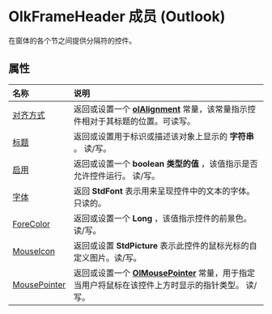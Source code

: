 
# OlkFrameHeader 成员 (Outlook)


在窗体的各个节之间提供分隔符的控件。


## 属性



|**名称**|**说明**|
|:-----|:-----|
|[对齐方式](c0755479-d3a6-9714-6e9e-672d0a1387e4.md)|返回或设置一个  **[olAlignment](3a3eae47-c92a-8d67-327e-33d902f23abd.md)** 常量，该常量指示控件相对于其标题的位置。可读写。|
|[标题](8a401eba-5a69-1590-0b83-4356cc0e7a03.md)|返回或设置用于标识或描述该对象上显示的 **字符串** 。 读/写。|
|[启用](c1b7db12-c949-cbb0-b185-f8969de4e59f.md)|返回或设置一个 **boolean 类型的值** ，该值指示是否允许控件运行。 读/写。|
|[字体](1d11e2b4-6c8c-c79c-dd52-7ed5024cb0bd.md)|返回 **StdFont** 表示用来呈现控件中的文本的字体。 只读的。|
|[ForeColor](2f397b5f-292c-b2a8-4eb2-6df01e30317f.md)|返回或设置一个 **Long** ，该值指示控件的前景色。读/写。|
|[MouseIcon](c819eb95-4d4a-59cf-6ad2-a4df053e6d56.md)|返回或设置 **StdPicture** 表示此控件的鼠标光标的自定义图片。读/写。|
|[MousePointer](6d4e32a5-1218-a351-b3d9-40e3ed1bac03.md)|返回或设置一个 **[OlMousePointer](527df8bb-000c-f108-0522-2d294858b251.md)** 常量，用于指定当用户将鼠标在该控件上方时显示的指针类型。 读/写。|
